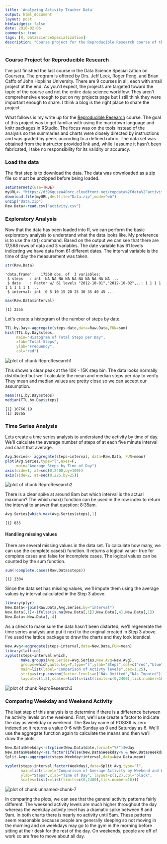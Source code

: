 ```yaml
---
title: 'Analyzing Activity Tracker Data'
output: html_document
layout: post
htmlwidgets: false
date: 2016-02-06
comments: true
tags: [R, DataScienceSpecialization]
description: "Course project for the Reproducible Research course of the Data Science Specialization"
---
```


### Course Project for Reproducible Research   
I've just finished the last course in the Data Science Specialization on Coursera. The program is offered by Drs. Jeff Leek, Roger Peng, and Brian Caffo of John Hopkins University. There are 9 courses in all, each with small project at the end. As you'd expect, the projects are targeted toward the topic of the course and not the entire data science workflow. They aren't comprehensive enough to put on my projects page but I still think they were important enough to share. I think a blog is the right place to share the project.

What follows is my write up for the [Reproducible Research](https://class.coursera.org/repdata-008) course. The goal of this project was to get familiar with using the markdown language and knitr packages in RStudio. The focus was on the tools instead of the analysis so the summaries and charts were closely directed by instructions and was graded by peers according to a defined rubric. The data set was obtained from the instructor provided link and, while I assume it hasn't been fabricated, I take no responsibility for its validity or accuracy. 


### Load the data
The first step is to download the data. The data was downloaded as a zip file so must be unzipped before being loaded.  

```r
setInternet2(use=TRUE)
myURL<- "https://d396qusza40orc.cloudfront.net/repdata%2Fdata%2Factivity.zip"
download.file(myURL,destfile="Data.zip",mode="wb")
unzip("Data.zip")
Raw.Data<-read.csv("activity.csv")
```

### Exploratory Analysis
Now that the data has been loaded into R, we can perform the basic exploratory analysis to understand what the data looks like.  My preference is to use the str() command.  Based on the output we can see that there are 17,568 rows of data and 3 variables. The date variable has 61 levels indicating we have data from 61 different dates.  The interval variable is the time of day the measurement was taken.


```r
str(Raw.Data)
```

```
'data.frame':	17568 obs. of  3 variables:
 $ steps   : int  NA NA NA NA NA NA NA NA NA NA ...
 $ date    : Factor w/ 61 levels "2012-10-01","2012-10-02",..: 1 1 1 1 1 1 1 1 1 1 ...
 $ interval: int  0 5 10 15 20 25 30 35 40 45 ...
```

```r
max(Raw.Data$interval)
```

```
[1] 2355
```

Let's create a histogram of the number of steps by date.


```r
TTL.by.Day<-aggregate(steps~date,data=Raw.Data,FUN=sum)
hist(TTL.by.Day$steps,
     main="Histogram of Total Steps per Day",
     xlab="Total Steps",
     ylab="Frequency",
     col="red")
```

![plot of chunk ReproResearch1](/images/ReproResearch1-1.png)

This shows a clear peak at the 10K - 15K step bin.  The data looks normally distributed but we'll calculate the mean and median steps per day to verify. They mean and median values are pretty close so we can accept our assumption.

```r
mean(TTL.by.Day$steps)
median(TTL.by.Day$steps)
```

```
[1] 10766.19
[1] 10765
```


### Time Series Analysis
Lets create a time series analysis to understand the activity by time of day. We'll calculate the average number of steps of at each five minute interval and chart that average.  

```r
Avg.Series<- aggregate(steps~interval, data=Raw.Data, FUN=mean)
plot(Avg.Series,type="l",axes=F,
     main="Average Steps by Time of Day")
axis(side=1, at=seq(0,2400,by=100))
axis(side=2, at=seq(0,225,by=25))
```

![plot of chunk ReproResearch2](/images/ReproResearch2-1.png)

There is a clear spike at around 8am but which interval is the actual maximum?  The which.max() function can be used in the row index to return the interval to answer that question: 8:35am.

```r
Avg.Series[which.max(Avg.Series$steps),1]
```

```
[1] 835
```
#### Handling missing values
There are several missing values in the data set. To calculate how many, we can use the complete.cases() function.  It returns a logical value- true for complete cases and false for incomplete cases.  The logical values can be counted by the sum function.


```r
sum(!complete.cases(Raw.Data$steps))
```

```
[1] 2304
```
Since the data set has missing values, we'll impute them using the average values by interval calculated in the Step 3 above.


```r
library(plyr)
New.Data<-join(Raw.Data,Avg.Series,by="interval")
New.Data[,1]<-ifelse(is.na(New.Data[,1]),New.Data[,4],New.Data[,1])
New.Data<-New.Data[,-4]
```

As a check to make sure the data hasn't been distorted, we'll regenerate the time series analysis and put it next to the original created in Step 3 above. I've used the lattice package to draw the charts and they look identical.


```r
New.Avg<-aggregate(steps~interval,data=New.Data,FUN=mean)
library(lattice)
xyplot(steps~interval|which,
       make.groups(Avg.Series=Avg.Series,New.Avg=New.Avg),
       groups=which,auto.key=T,type="l",ylab="Steps",col=c("red","blue"),
       main=list(label="Comparison of Activty levels",cex=1.25),
       strip=strip.custom(factor.levels=c("NAs Omitted","NAs Imputed")),
       layout=c(1,2),scales=list(x=list(limits=c(0,2400),tick.number=10)))
```

![plot of chunk ReproResearch3](/images/ReproResearch3-1.png)

### Comparing Weekday and Weekend Activity
The last step of this analysis is to determine if there is a difference between he activity levels on the weekend.  First, we'll use create a factor to indicate the day as weekday or weekend.  The $wday name of POSIXlt is zero indexed so it returns a value 0-6 with Sunday as 0 and Saturday as 6. We'll use the aggregate function again to calculate the means and then we'll draw the plots.


```r
New.Data$Weekday<-strptime(New.Data$date,format="%F")$wday
New.Data$Weekday<-as.factor(ifelse(New.Data$Weekday<6 & New.Data$Weekday>0,"Weekday","Weekend"))
Split.Avg<-aggregate(steps~Weekday+interval,data=New.Data,mean)

xyplot(steps~interval|factor(Weekday),data=Split.Avg,type="l",
       main=list(label="Comparison of Average Activity by Weekend and Weekdays",cex=1.25),
       ylab="Steps",xlab="Time of Day", layout=c(1,2),col="black",
       scales=list(x=list(limits=c(0,2400),tick.number=10)))
```

![plot of chunk unnamed-chunk-7](/images/unnamed-chunk-7-1.png)

In comparing the plots, we can see that the general activity patterns fairly different. The weekend activity levels are much higher throughout the day whereas the weekday activity level has a dramatic spike between 8 and 9am.  In both charts there is nearly no activity until 5am.  These patterns seem reasonable because people are generally sleeping so not moving in the morning and on weekdays may go to the gym in the morning before sitting at their desk for the rest of the day.  On weekends, people are off of work so are free to move about all day.

